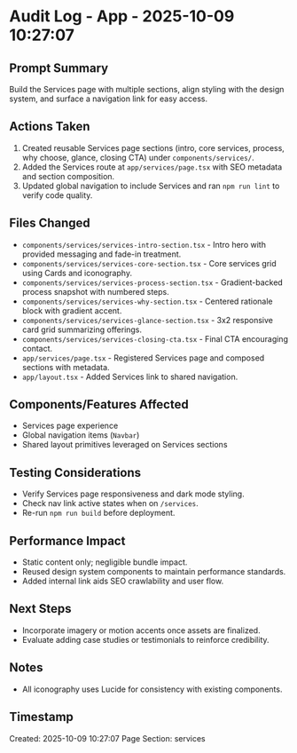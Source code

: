 # Audit Log - App - 2025-10-09 10:27:07

## Prompt Summary

Build the Services page with multiple sections, align styling with the design system, and surface a navigation link for easy access.

## Actions Taken

1. Created reusable Services page sections (intro, core services, process, why choose, glance, closing CTA) under `components/services/`.
2. Added the Services route at `app/services/page.tsx` with SEO metadata and section composition.
3. Updated global navigation to include Services and ran `npm run lint` to verify code quality.

## Files Changed

- `components/services/services-intro-section.tsx` - Intro hero with provided messaging and fade-in treatment.
- `components/services/services-core-section.tsx` - Core services grid using Cards and iconography.
- `components/services/services-process-section.tsx` - Gradient-backed process snapshot with numbered steps.
- `components/services/services-why-section.tsx` - Centered rationale block with gradient accent.
- `components/services/services-glance-section.tsx` - 3x2 responsive card grid summarizing offerings.
- `components/services/services-closing-cta.tsx` - Final CTA encouraging contact.
- `app/services/page.tsx` - Registered Services page and composed sections with metadata.
- `app/layout.tsx` - Added Services link to shared navigation.

## Components/Features Affected

- Services page experience
- Global navigation items (`Navbar`)
- Shared layout primitives leveraged on Services sections

## Testing Considerations

- Verify Services page responsiveness and dark mode styling.
- Check nav link active states when on `/services`.
- Re-run `npm run build` before deployment.

## Performance Impact

- Static content only; negligible bundle impact.
- Reused design system components to maintain performance standards.
- Added internal link aids SEO crawlability and user flow.

## Next Steps

- Incorporate imagery or motion accents once assets are finalized.
- Evaluate adding case studies or testimonials to reinforce credibility.

## Notes

- All iconography uses Lucide for consistency with existing components.

## Timestamp

Created: 2025-10-09 10:27:07
Page Section: services
